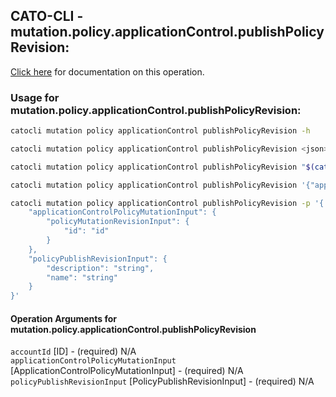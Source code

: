 
## CATO-CLI - mutation.policy.applicationControl.publishPolicyRevision:
[Click here](https://api.catonetworks.com/documentation/#mutation-mutation.policy.applicationControl.publishPolicyRevision) for documentation on this operation.

### Usage for mutation.policy.applicationControl.publishPolicyRevision:

```bash
catocli mutation policy applicationControl publishPolicyRevision -h

catocli mutation policy applicationControl publishPolicyRevision <json>

catocli mutation policy applicationControl publishPolicyRevision "$(cat < mutation.policy.applicationControl.publishPolicyRevision.json)"

catocli mutation policy applicationControl publishPolicyRevision '{"applicationControlPolicyMutationInput":{"policyMutationRevisionInput":{"id":"id"}},"policyPublishRevisionInput":{"description":"string","name":"string"}}'

catocli mutation policy applicationControl publishPolicyRevision -p '{
    "applicationControlPolicyMutationInput": {
        "policyMutationRevisionInput": {
            "id": "id"
        }
    },
    "policyPublishRevisionInput": {
        "description": "string",
        "name": "string"
    }
}'
```

#### Operation Arguments for mutation.policy.applicationControl.publishPolicyRevision ####

`accountId` [ID] - (required) N/A    
`applicationControlPolicyMutationInput` [ApplicationControlPolicyMutationInput] - (required) N/A    
`policyPublishRevisionInput` [PolicyPublishRevisionInput] - (required) N/A    
